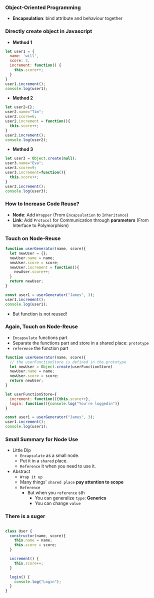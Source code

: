 ### Object-Oriented Programming
- **Encapsulation**: bind attribute and behaviour together

### Directly create object in Javascript
- **Method 1**
```javascript
let user1 = {
  name: 'will',
  score: 3,
  increment: function() {
    this.score++;
  }
}
user1.increment();
console.log(user1);
```
- **Method 2**
```javascript
let user2={};
user2.name="Tim";
user2.score=6;
user2.increment = function(){
  this.score++;
}
user2.increment();
console.log(user2);
```
- **Method 3**
```javascript
let user3 = Object.create(null);
user3.name="Eva";
user3.score=9;
user3.increment=function(){
  this.score++;
}
user3.increment();
console.log(user3);
```
### How to Increase Code Reuse?
- **Node**: Add `Wrapper` (From `Encapsulation` to `Inheritance`) 
- **Link**: Add `Protocol` for Communication through **parameters** (From Interface to Polymorphism) 


### Touch on Node-Reuse
```javascript
function userGenerator(name, score){
  let newUser = {};
  newUser.name = name;
  newUser.score = score;
  newUser.increment = function(){
    newUser.score++;
  }
  return newUser;
}

const user1 = userGenerator("James", 3);
user1.increment();
console.log(user1);
```
- But function is not reused!
### Again, Touch on Node-Reuse
- `Encapsulate` functions part
- Separate the functions part and store in a shared place: `prototype`
- `reference` the function part
```javascript
function userGenerator(name, score){
  // the userFunctionStore is defined in the prototype
  let newUser = Object.create(userFunctionStore)
  newUser.name = name;
  newUser.score = score;
  return newUser;
}

let userFunctionStore={
  increment: function(){this.score++},
  login: function(){console.log("You're loggedin")}
}

const user1 = userGenerator("James", 3);
user1.increment();
console.log(user1);
```

### Small Summary for Node Use
- Little Dip
  - `Encapsulate` as a small node.
  - Put it in a `shared` place.
  - `Reference` it when you need to use it.
- Abstract
  - `Wrap it up`
  - Many things' `shared place` **pay attention to scope**
  - `Reference`
    - But when you `reference` sth
      - You can generalize `type`: **Generics**
      - You can change `value`


### There is a suger

```javascript

```
```javascript
class User {
  constructor(name, score){
    this.name = name;
    this.score = score;
  }

  increment() {
    this.score++;
  }

  login() {
    console.log("Login");
  }
}
```